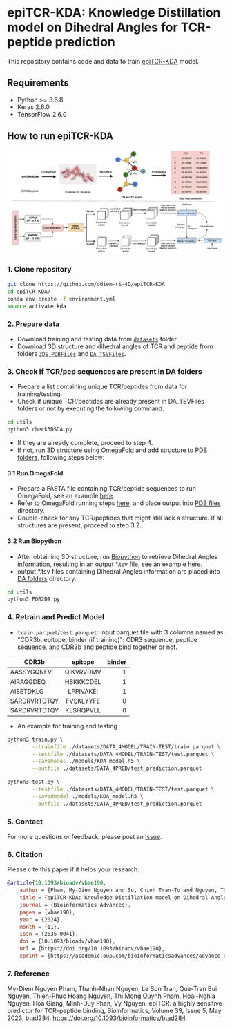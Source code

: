 # epiTCR-KDA: Knowledge Distillation model on Dihedral Angles for TCR-peptide prediction


This repository contains code and data to train [epiTCR-KDA](https://academic.oup.com/bioinformaticsadvances/advance-article/doi/10.1093/bioadv/vbae190/7914039) model.

## Requirements

+ Python >= 3.6.8
+ Keras 2.6.0
+ TensorFlow 2.6.0

## How to run epiTCR-KDA
![pipeline](https://github.com/ddiem-ri-4D/epiTCR-KDA/blob/main/assets/Figure1_cut.png)

### 1. Clone repository
```bash
git clone https://github.com/ddiem-ri-4D/epiTCR-KDA
cd epiTCR-KDA/
conda env create -f environment.yml
source activate kda
```

### 2. Prepare data
- Download training and testing data from [`datasets`](https://github.com/ddiem-ri-4D/epiTCR-KDA/tree/main/datasets/DATA_4MODEL) folder.
- Download 3D structure and dihedral angles of TCR and peptide from folders [`3DS_PDBFiles`](https://github.com/ddiem-ri-4D/epiTCR-KDA/tree/main/datasets/3DS_PDBFiles) and [`DA_TSVFiles`](https://github.com/ddiem-ri-4D/epiTCR-KDA/tree/main/datasets/DA_TSVFiles).

### 3. Check if TCR/pep sequences are present in DA folders
- Prepare a list containing unique TCR/peptides from data for training/testing.
- Check if unique TCR/peptides are already present in DA_TSVFiles folders or not by executing the following command:

```bash
cd utils
python3 check3DSDA.py 
```

+ If they are already complete, proceed to step 4.
+ If not, run 3D structure using [OmegaFold](https://github.com/HeliXonProtein/OmegaFold) and add structure to [PDB folders](https://github.com/ddiem-ri-4D/epiTCR-KDA/tree/main/datasets/3DS_PDBFiles), following steps below:

#### 3.1 Run OmegaFold
- Prepare a FASTA file containing TCR/peptide sequences to run OmegaFold, see an example [here](https://github.com/ddiem-ri-4D/epiTCR-KDA/blob/main/datasets/DATA_4RUN/INPUT_FILE.fasta).
- Refer to OmegaFold running steps [here](https://github.com/HeliXonProtein/OmegaFold), and place output into [PDB files](https://github.com/ddiem-ri-4D/epiTCR-KDA/tree/main/datasets/3DS_PDBFiles) directory.
- Double-check for any TCR/peptides that might still lack a structure. If all structures are present, proceed to step 3.2.

#### 3.2 Run Biopython
- After obtaining 3D structure, run [Biopython](https://biopython.org/docs/dev/api/Bio.PDB.internal_coords.html) to retrieve Dihedral Angles information, resulting in an output *.tsv file, see an example [here](https://github.com/ddiem-ri-4D/epiTCR-KDA/blob/main/datasets/DA_TSVFiles/AAFKGAQKLV.tsv).
- output *.tsv files containing Dihedral Angles information are placed into [DA folders](https://github.com/ddiem-ri-4D/epiTCR-KDA/tree/main/datasets/DA_TSVFiles) directory.

```bash
cd utils
python3 PDB2DA.py
```

### 4. Retrain and Predict Model
- `train.parquet`/`test.parquet`: input parquet file with 3 columns named as "CDR3b, epitope, binder (if training)": CDR3 sequence, peptide sequence, and CDR3b and peptide bind together or not.

| CDR3b         | epitope       | binder|
| ------------- |:-------------:| -----:|
| AASSYGQNFV    | QIKVRVDMV     | 1     |
| AIRAGGDEQ     | HSKKKCDEL     | 1     |
| AISETDKLG     | LPPIVAKEI     | 1     |
| SARDRVRTDTQY  | FVSKLYYFE     | 0     |
| SARDRVRTDTQY  | KLSHQPVLL     | 0     |

- An example for training and testing
```bash
python3 train.py \
        --trainfile ./datasets/DATA_4MODEL/TRAIN-TEST/train.parquet \
        --testfile ./datasets/DATA_4MODEL/TRAIN-TEST/test.parquet \
        --savemodel ./models/KDA_model.h5 \
        --outfile ./datasets/DATA_4PRED/test_prediction.parquet
```

```bash
python3 test.py \
        --testfile ./datasets/DATA_4MODEL/TRAIN-TEST/test.parquet \
        --savedmodel ./models/KDA_model.h5 \
        --outfile ./datasets/DATA_4PRED/test_prediction.parquet
```

### 5. Contact
For more questions or feedback, please post an [Issue](https://github.com/ddiem-ri-4D/epiTCR-KDA/issues/new).

### 6. Citation
Please cite this paper if it helps your research:
```bibtex
@article{10.1093/bioadv/vbae190,
    author = {Pham, My-Diem Nguyen and Su, Chinh Tran-To and Nguyen, Thanh-Nhan and Nguyen, Hoai-Nghia and Nguyen, Dinh Duy An and Giang, Hoa and Nguyen, Dinh-Thuc and Phan, Minh-Duy and Nguyen, Vy},
    title = {epiTCR-KDA: Knowledge Distillation model on Dihedral Angles for TCR-peptide prediction},
    journal = {Bioinformatics Advances},
    pages = {vbae190},
    year = {2024},
    month = {11},
    issn = {2635-0041},
    doi = {10.1093/bioadv/vbae190},
    url = {https://doi.org/10.1093/bioadv/vbae190},
    eprint = {https://academic.oup.com/bioinformaticsadvances/advance-article-pdf/doi/10.1093/bioadv/vbae190/60923941/vbae190.pdf},}
```
### 7. Reference

My-Diem Nguyen Pham, Thanh-Nhan Nguyen, Le Son Tran, Que-Tran Bui Nguyen, Thien-Phuc Hoang Nguyen, Thi Mong Quynh Pham, Hoai-Nghia Nguyen, Hoa Giang, Minh-Duy Phan, Vy Nguyen, epiTCR: a highly sensitive predictor for TCR–peptide binding, Bioinformatics, Volume 39, Issue 5, May 2023, btad284, https://doi.org/10.1093/bioinformatics/btad284
